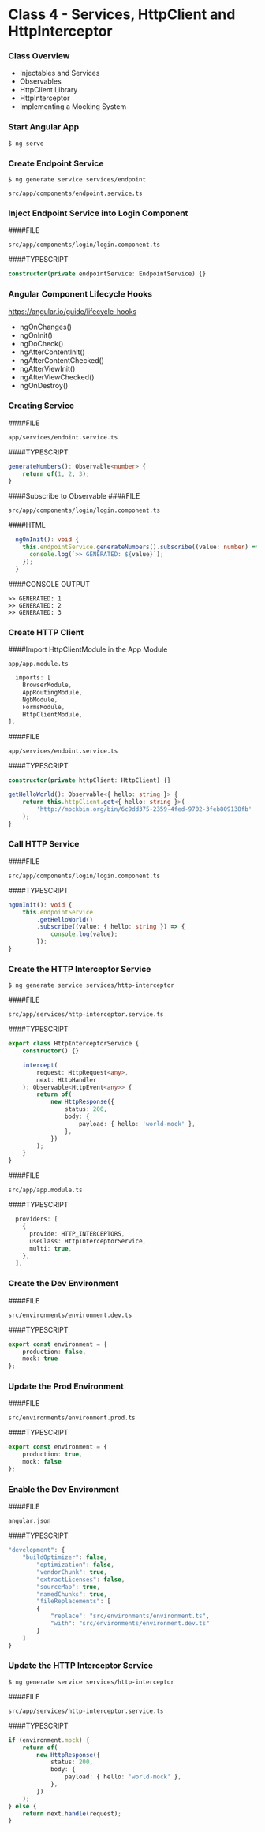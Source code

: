 # Class 4 - Services, HttpClient and HttpInterceptor

### Class Overview
- Injectables and Services
- Observables
- HttpClient Library
- HttpInterceptor
- Implementing a Mocking System

### Start Angular App
```shell
$ ng serve
```

### Create Endpoint Service
```shell
$ ng generate service services/endpoint
```

```shell
src/app/components/endpoint.service.ts
```

### Inject Endpoint Service into Login Component
####FILE
```shell
src/app/components/login/login.component.ts
```
####TYPESCRIPT
```typescript
constructor(private endpointService: EndpointService) {}
```

### Angular Component Lifecycle Hooks
https://angular.io/guide/lifecycle-hooks

- ngOnChanges()
- ngOnInit()
- ngDoCheck()
- ngAfterContentInit()
- ngAfterContentChecked()
- ngAfterViewInit()
- ngAfterViewChecked()
- ngOnDestroy()

### Creating Service
####FILE
```shell
app/services/endoint.service.ts
```
####TYPESCRIPT
```typescript
generateNumbers(): Observable<number> {
    return of(1, 2, 3);
}
```

####Subscribe to Observable
####FILE
```shell
src/app/components/login/login.component.ts
```
####HTML
```typescript
  ngOnInit(): void {
    this.endpointService.generateNumbers().subscribe((value: number) => {
      console.log(`>> GENERATED: ${value}`);
    });
  }
```
####CONSOLE OUTPUT
```shell
>> GENERATED: 1
>> GENERATED: 2
>> GENERATED: 3
```

### Create HTTP Client

####Import HttpClientModule in the App Module
```shell
app/app.module.ts
```
```typescript
  imports: [
    BrowserModule,
    AppRoutingModule,
    NgbModule,
    FormsModule,
    HttpClientModule,
],
```

####FILE
```shell
app/services/endoint.service.ts
```
####TYPESCRIPT
```typescript
constructor(private httpClient: HttpClient) {}
```
```typescript
getHelloWorld(): Observable<{ hello: string }> {
    return this.httpClient.get<{ hello: string }>(
        'http://mockbin.org/bin/6c9dd375-2359-4fed-9702-3feb809138fb'
    );
}
```


### Call HTTP Service

####FILE
```shell
src/app/components/login/login.component.ts
```

####TYPESCRIPT
```typescript
ngOnInit(): void {
    this.endpointService
        .getHelloWorld()
        .subscribe((value: { hello: string }) => {
            console.log(value);
        });
}
```


### Create the HTTP Interceptor Service
```shell
$ ng generate service services/http-interceptor
```

####FILE
```shell
src/app/services/http-interceptor.service.ts
```

####TYPESCRIPT
```typescript
export class HttpInterceptorService {
    constructor() {}

    intercept(
        request: HttpRequest<any>,
        next: HttpHandler
    ): Observable<HttpEvent<any>> {
        return of(
            new HttpResponse({
                status: 200,
                body: {
                    payload: { hello: 'world-mock' },
                },
            })
        );
    }
}
```

####FILE
```shell
src/app/app.module.ts
```

####TYPESCRIPT
```typescript
  providers: [
    {
      provide: HTTP_INTERCEPTORS,
      useClass: HttpInterceptorService,
      multi: true,
    },
  ],
```

### Create the Dev Environment

####FILE
```shell
src/environments/environment.dev.ts
```

####TYPESCRIPT
```typescript
export const environment = {
    production: false,
    mock: true
};
```

### Update the Prod Environment

####FILE
```shell
src/environments/environment.prod.ts
```

####TYPESCRIPT
```typescript
export const environment = {
    production: true,
    mock: false
};
```

### Enable the Dev Environment

####FILE
```shell
angular.json
```

####TYPESCRIPT
```typescript
"development": {
    "buildOptimizer": false,
        "optimization": false,
        "vendorChunk": true,
        "extractLicenses": false,
        "sourceMap": true,
        "namedChunks": true,
        "fileReplacements": [
        {
            "replace": "src/environments/environment.ts",
            "with": "src/environments/environment.dev.ts"
        }
    ]
}
```


### Update the HTTP Interceptor Service
```shell
$ ng generate service services/http-interceptor
```

####FILE
```shell
src/app/services/http-interceptor.service.ts
```

####TYPESCRIPT
```typescript
if (environment.mock) {
    return of(
        new HttpResponse({
            status: 200,
            body: {
                payload: { hello: 'world-mock' },
            },
        })
    );
} else {
    return next.handle(request);
}
```

